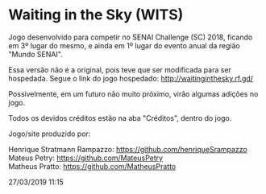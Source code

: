 # Waiting in the Sky (WITS)

Jogo desenvolvido para competir no SENAI Challenge (SC) 2018, ficando em 3º lugar do mesmo, e ainda em 1º lugar do evento anual da região "Mundo SENAI". 

Essa versão não é a original, pois teve que ser modificada para ser hospedada. Segue o link do jogo hospedado: http://waitinginthesky.rf.gd/

Possivelmente, em um futuro não muito próximo, virão algumas adições no jogo.

Todos os devidos créditos estão na aba "Créditos", dentro do jogo.

Jogo/site produzido por:

Henrique Stratmann Rampazzo: https://github.com/henriqueSrampazzo                                      
Mateus Petry: https://github.com/MateusPetry                                  
Matheus Pratto: https://github.com/MatheusPratto

27/03/2019 11:15
